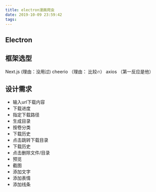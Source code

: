 ```yaml
---
title: electron漫画爬虫
date: 2019-10-09 23:59:42
tags:
---
```

## Electron

## 框架选型
Next.js (理由：没用过)
cheerio （理由： 比较🔥）
axios （第一反应是他）
## 设计需求

+ 输入url下载内容
+ 下载进度
+ 指定下载路径
+ 生成目录
+ 按卷分类
+ 下载历史
+ 点击跳转下载目录
+ 下载历史
+ 点击删除文件/目录
+ 预览
+ 截图
+ 添加文字
+ 添加表情
+ 添加线条